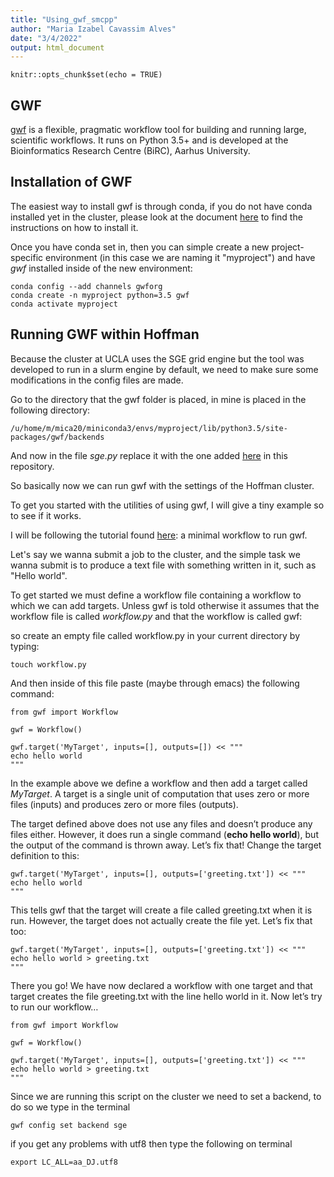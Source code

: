 ```yaml
---
title: "Using_gwf_smcpp"
author: "Maria Izabel Cavassim Alves"
date: "3/4/2022"
output: html_document
---
```


```{r setup, include=FALSE}
knitr::opts_chunk$set(echo = TRUE)
```

## GWF

[gwf](https://gwf.app/) is a flexible, pragmatic workflow tool for building and running large, scientific workflows. It runs on Python 3.5+ and is developed at the Bioinformatics Research Centre (BiRC), Aarhus University.

## Installation of GWF
The easiest way to install gwf is through conda, if you do not have conda installed yet in the cluster, please look at the document [here](https://docs.conda.io/projects/conda/en/latest/user-guide/install/index.html) to find the instructions on how to install it. 

Once you have conda set in, then you can simple create a new project-specific environment (in this case we are naming it "myproject") and have *gwf* installed inside of the new environment:

```{bash}
conda config --add channels gwforg
conda create -n myproject python=3.5 gwf
conda activate myproject
```

## Running GWF within Hoffman 
Because the cluster at UCLA uses the SGE grid engine but the tool was developed to run in a slurm engine by default, we need to make sure some modifications in the config files are made.

Go to the directory that the gwf folder is placed, in mine is placed in the following directory:

```{bash}
/u/home/m/mica20/miniconda3/envs/myproject/lib/python3.5/site-packages/gwf/backends
```

And now in the file *sge.py* replace it with the one added [here](https://github.com/izabelcavassim/gwf_UCLA_cluster/blob/master/sge.py) in this repository.

So basically now we can run gwf with the settings of the Hoffman cluster. 

To get you started with the utilities of using gwf, I will give a tiny example so to see if it works.

I will be following the tutorial found [here](https://gwf.app/guide/tutorial/#a-minimal-workflow): a minimal workflow to run gwf.

Let's say we wanna submit a job to the cluster, and the simple task we wanna submit is to produce a text file with 
something written in it, such as "Hello world".

To get started we must define a workflow file containing a workflow to which we can add targets. Unless gwf is told otherwise it assumes that the workflow file is called *workflow.py* and that the workflow is called gwf:

so create an empty file called workflow.py in your current directory by typing:

```{bash}
touch workflow.py
```

And then inside of this file paste (maybe through emacs) the following command:

```{python}
from gwf import Workflow

gwf = Workflow()

gwf.target('MyTarget', inputs=[], outputs=[]) << """
echo hello world
"""
```

In the example above we define a workflow and then add a target called *MyTarget*. A target is a single unit of computation that uses zero or more files (inputs) and produces zero or more files (outputs).

The target defined above does not use any files and doesn’t produce any files either. However, it does run a single command (**echo hello world**), but the output of the command is thrown away. Let’s fix that! Change the target definition to this:

```{python}
gwf.target('MyTarget', inputs=[], outputs=['greeting.txt']) << """
echo hello world
"""
```

This tells gwf that the target will create a file called greeting.txt when it is run. However, the target does not actually create the file yet. Let’s fix that too:

```{python}
gwf.target('MyTarget', inputs=[], outputs=['greeting.txt']) << """
echo hello world > greeting.txt
"""
```
There you go! We have now declared a workflow with one target and that target creates the file greeting.txt with the line hello world in it. Now let’s try to run our workflow…

```{python}
from gwf import Workflow

gwf = Workflow()

gwf.target('MyTarget', inputs=[], outputs=['greeting.txt']) << """
echo hello world > greeting.txt
"""
```

Since we are running this script on the cluster we need to set a backend, to do so we type in the terminal

```{bash}
gwf config set backend sge
```


if you get any problems with utf8 then type the following on terminal
```{bash}
export LC_ALL=aa_DJ.utf8
```